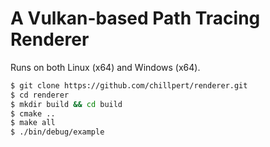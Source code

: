 # A Vulkan-based Path Tracing Renderer

Runs on both Linux (x64) and Windows (x64).

```sh
$ git clone https://github.com/chillpert/renderer.git
$ cd renderer 
$ mkdir build && cd build
$ cmake ..
$ make all
$ ./bin/debug/example
```
